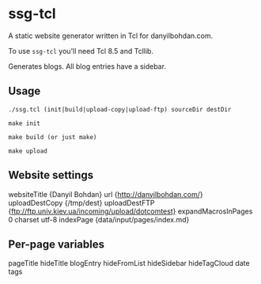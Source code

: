 ssg-tcl
=======

A static website generator written in Tcl for danyilbohdan.com.

To use `ssg-tcl` you'll need Tcl 8.5 and Tcllib.

Generates blogs. All blog entries have a sidebar.

Usage
-----

    ./ssg.tcl (init|build|upload-copy|upload-ftp) sourceDir destDir

    make init

    make build (or just make)

    make upload

Website settings
----------------
websiteTitle {Danyil Bohdan}
url {http://danyilbohdan.com/}
uploadDestCopy {/tmp/dest}
uploadDestFTP {ftp://ftp.univ.kiev.ua/incoming/upload/dotcomtest}
expandMacrosInPages 0
charset utf-8
indexPage {data/input/pages/index.md}

Per-page variables
------------------
pageTitle
hideTitle
blogEntry
hideFromList
hideSidebar
hideTagCloud
date
tags
